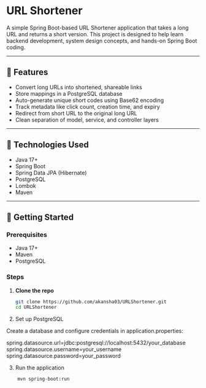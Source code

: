 # URL Shortener

A simple Spring Boot-based URL Shortener application that takes a long URL and returns a short version. This project is designed to help learn backend development, system design concepts, and hands-on Spring Boot coding.

---

## 🔗 Features

- Convert long URLs into shortened, shareable links
- Store mappings in a PostgreSQL database
- Auto-generate unique short codes using Base62 encoding
- Track metadata like click count, creation time, and expiry
- Redirect from short URL to the original long URL
- Clean separation of model, service, and controller layers

---

## 🚀 Technologies Used

- Java 17+
- Spring Boot
- Spring Data JPA (Hibernate)
- PostgreSQL
- Lombok
- Maven

---

## 🏁 Getting Started

### Prerequisites

- Java 17+
- Maven
- PostgreSQL

### Steps

1. **Clone the repo**

   ```bash
   git clone https://github.com/akansha03/URLShortener.git
   cd URLShortener
2.	Set up PostgreSQL

Create a database and configure credentials in application.properties:

spring.datasource.url=jdbc:postgresql://localhost:5432/your_database
spring.datasource.username=your_username
spring.datasource.password=your_password

3.	Run the application
```bash
    mvn spring-boot:run
